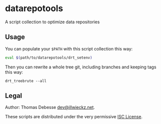 datarepotools
=============

A script collection to optimize data repositories


Usage
-----

You can populate your `$PATH` with this script collection this way:

```sh
eval $(path/to/datarepotools/drt_setenv)
```

Then you can rewrite a whole tree git, including branches and keeping tags this way:

```
drt_treebrute --all
```

Legal
-----

Author: Thomas Debesse <dev@illwieckz.net>.

These scripts are distributed under the very permissive [ISC License](COPYING.md).
